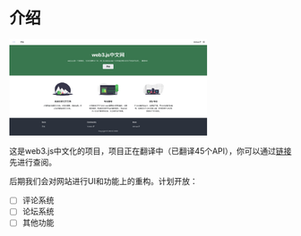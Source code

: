 # 介绍

<img style="width: 70%;" src="./static/header.png" />

这是web3.js中文化的项目，项目正在翻译中（已翻译45个API），你可以通过[链接](https://web3js-1253302184.cos-website.ap-beijing.myqcloud.com/)先进行查阅。

后期我们会对网站进行UI和功能上的重构。计划开放：
- [ ] 评论系统
- [ ] 论坛系统
- [ ] 其他功能
